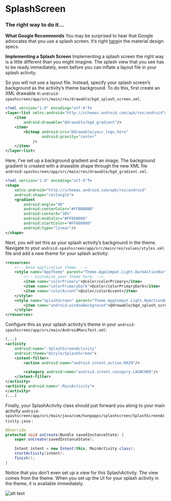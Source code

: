 # SplashScreen
### The right way to do it...

**What Google Recommends**
You may be surprised to hear that Google advocates that you use a splash screen. It’s right [here](https://material.io/guidelines/patterns/launch-screens.html)in the material design specs.


**Implementing a Splash Screen**
Implementing a splash screen the right way is a little different than you might imagine. The splash view that you see has to be ready immediately, even before you can inflate a layout file in your splash activity.

So you will not use a layout file. Instead, specify your splash screen’s background as the activity’s theme background. To do this, first create an XML drawable in `android-spashscreen/app/src/main/res/drawable/bgd_splash_screen.xml`.

```xml
<?xml version="1.0" encoding="utf-8"?>
<layer-list xmlns:android="http://schemas.android.com/apk/res/android">
	<item
		android:drawable="@drawable/bgd_gradient"/>
	<item>
		<bitmap android:src="@drawable/your_logo_here"
		        android:gravity="center"
			/>
	</item>
</layer-list>
```

Here, I’ve set up a background gradient and an image.
The background gradient is created with a drawable shape through the new XML file `android-spashscreen/app/src/main/res/drawable/bgd_gradient.xml`.

```xml
<?xml version="1.0" encoding="utf-8"?>
<shape
	xmlns:android="http://schemas.android.com/apk/res/android"
	android:shape="rectangle">
	<gradient
		android:angle="90"
		android:centerColor="#FFBBBBBB"
		android:centerX="38%"
		android:endColor="#FF808080"
		android:startColor="#FF808080"
		android:type="linear"/>
</shape>
```

Next, you will set this as your splash activity’s background in the theme. Navigate to your `android-spashscreen/app/src/main/res/values/styles.xml` file and add a new theme for your splash activity:

```xml
<resources>
	<!-- Base application theme. -->
	<style name="AppTheme" parent="Theme.AppCompat.Light.DarkActionBar">
		<!-- Customize your theme here. -->
		<item name="colorPrimary">@color/colorPrimary</item>
		<item name="colorPrimaryDark">@color/colorPrimaryDark</item>
		<item name="colorAccent">@color/colorAccent</item>
	</style>
	<style name="SplashScreen" parent="Theme.AppCompat.Light.NoActionBar">
		<item name="android:windowBackground">@drawable/bgd_splash_screen</item>
	</style>
</resources>
```

Configure this as your splash activity’s theme in your `android-spashscreen/app/src/main/AndroidManifest.xml`:

```xml
(...)
<activity
	android:name=".SplashScreenActivity"
	android:theme="@style/SplashScreen">
	<intent-filter>
		<action android:name="android.intent.action.MAIN"/>

		<category android:name="android.intent.category.LAUNCHER"/>
	</intent-filter>
</activity>
<activity android:name=".MainActivity">
</activity>
(...)
```

Finally, your SplashActivity class should just forward you along to your main activity `android-spashscreen/app/src/main/java/com/hangapps/splashscreen/SplashScreenActivity.java` :

```java
@Override
protected void onCreate(Bundle savedInstanceState) {
	super.onCreate(savedInstanceState);

	Intent intent = new Intent(this, MainActivity.class);
	startActivity(intent);
	finish();
}
```

Notice that you don’t even set up a view for this SplashActivity. The view comes from the theme. When you set up the UI for your splash activity in the theme, it is available immediately.

![alt text](https://github.com/micaelc/android-spashscreen/blob/master/art/SplashScreen.png)
